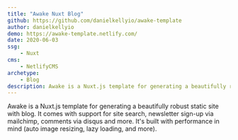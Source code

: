```yaml
---
title: "Awake Nuxt Blog"
github: https://github.com/danielkellyio/awake-template
author: danielkellyio
demo: https://awake-template.netlify.com/
date: 2020-06-03
ssg:
    - Nuxt
cms:
    - NetlifyCMS
archetype:
    - Blog
description: Awake is a Nuxt.js template for generating a beautifully robust static site with blog
---
```


Awake is a Nuxt.js template for generating a beautifully robust static site with blog. It comes with support for site search, newsletter sign-up via mailchimp, comments via disqus and more. It's built with performance in mind (auto image resizing, lazy loading, and more).